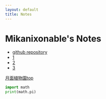 ```yaml
---
layout: default
title: Notes
---
```


# Mikanixonable's Notes
* [github repository](https://github.com/Mikanixonable/notes)
* [1](./1)
* [2](./2)
* [3](./3)

[月面植物園top](..)

~~~python
import math
print(math.pi)
~~~


